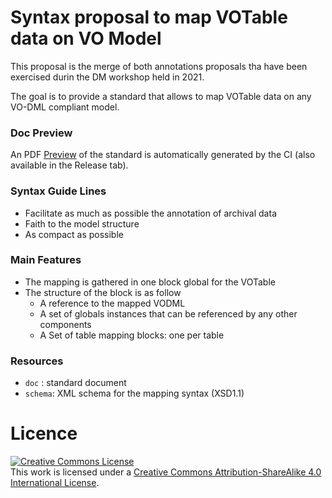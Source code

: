 # Syntax proposal to map VOTable data on VO Model

This proposal is the merge of both annotations proposals tha have been exercised durin the DM workshop held in 2021.  
 
The goal is to provide a standard that allows to map VOTable data on any VO-DML compliant model. 

### Doc Preview

An PDF [Preview](https://github.com/ivoa-std/ModelInstanceInVot/releases/download/auto-pdf-preview/vodml-instance-vot-draft.pdf "preview")
 of the standard is automatically generated by the CI (also available in the Release tab).

### Syntax Guide Lines

- Facilitate as much as possible the annotation of archival data
- Faith to the model structure
- As compact as possible

### Main Features

- The mapping is gathered in one block global for the VOTable
- The structure of the block is as follow
    - A reference to the mapped VODML
    - A set of globals instances that can be referenced by any other components
    - A Set of table mapping blocks: one per table 

### Resources

- `doc` : standard document
- `schema`: XML schema for the mapping syntax (XSD1.1)

# Licence

<a rel="license" href="http://creativecommons.org/licenses/by-sa/4.0/">
  <img alt="Creative Commons License" style="border-width:0" src="https://i.creativecommons.org/l/by-sa/4.0/88x31.png" /></a>
  <br />
  This work is licensed under a <a rel="license" href="http://creativecommons.org/licenses/by-sa/4.0/">
  Creative Commons Attribution-ShareAlike 4.0 International License</a>.
  
